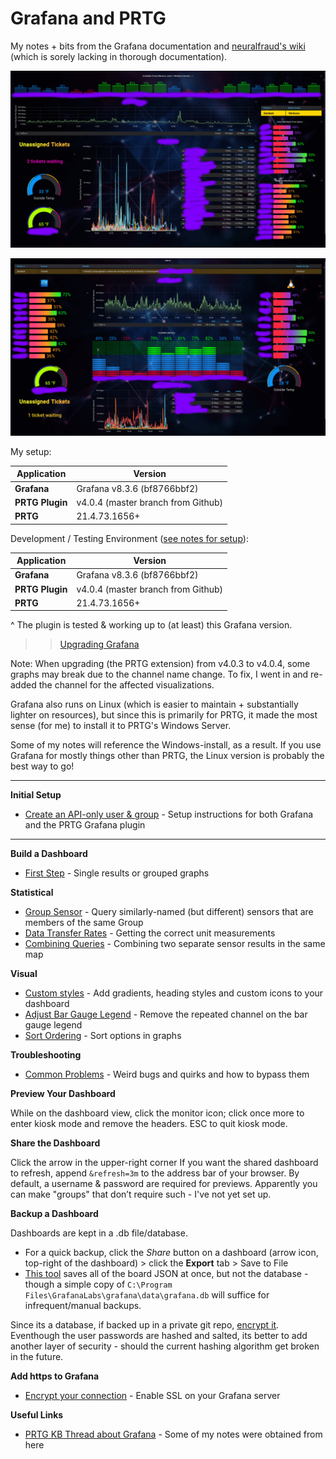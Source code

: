 # Grafana and PRTG
My notes + bits from the Grafana documentation and [neuralfraud's wiki](https://github.com/neuralfraud/grafana-prtg/wiki) (which is sorely lacking in thorough documentation).

![Dashboard](img/grafana-prtg.png)

![Old Dashboard](img/grafana-prtg-1.png)

My setup:

Application | Version
------------|----------
**Grafana** | Grafana v8.3.6 (bf8766bbf2)
**PRTG Plugin** |  v4.0.4 (master branch from Github)
**PRTG** |  21.4.73.1656+

Development / Testing Environment ([see notes for setup](dev-environment.md)):

Application | Version
------------|-----------
**Grafana** | Grafana v8.3.6 (bf8766bbf2)
**PRTG Plugin** |  v4.0.4 (master branch from Github)
**PRTG** | 21.4.73.1656+

^ The plugin is tested & working up to (at least) this Grafana version.

>> [Upgrading Grafana](upgrading.md)

Note: When upgrading (the PRTG extension) from v4.0.3 to v4.0.4, some graphs may break due to the channel name change.  To fix, I went in and re-added the channel for the affected visualizations.


Grafana also runs on Linux (which is easier to maintain + substantially lighter on resources), but since this is primarily for PRTG, it made the most sense (for me) to install it to PRTG's Windows Server.

Some of my notes will reference the Windows-install, as a result.  If you use Grafana for mostly things other than PRTG, the Linux version is probably the best way to go!

***

**Initial Setup**
- [Create an API-only user & group](setup.md) - Setup instructions for both Grafana and the PRTG Grafana plugin

***

**Build a Dashboard**
- [First Step](build-a-dashboard.md) - Single results or grouped graphs

**Statistical**
- [Group Sensor](regex-query.md) - Query similarly-named (but different) sensors that are members of the same Group
- [Data Transfer Rates](data-transfer-rates.md) - Getting the correct unit measurements
- [Combining Queries](grouping-results.md) - Combining two separate sensor results in the same map

**Visual**
- [Custom styles](custom-background-styles.md) - Add gradients, heading styles and custom icons to your dashboard
- [Adjust Bar Gauge Legend](remove-bar-gauge-label.md) - Remove the repeated channel on the bar gauge legend
- [Sort Ordering](sorting.md) - Sort options in graphs

**Troubleshooting**
- [Common Problems](troubleshooting.md) - Weird bugs and quirks and how to bypass them

**Preview Your Dashboard**

While on the dashboard view, click the monitor icon; click once more to enter kiosk mode and remove the headers.  ESC to quit kiosk mode.


**Share the Dashboard**

Click the arrow in the upper-right corner
If you want the shared dashboard to refresh, append `&refresh=3m` to the address bar of your browser.  By default, a username & password are required for previews.  Apparently you can make "groups" that don’t require such - I've not yet set up.

**Backup a Dashboard**

Dashboards are kept in a .db file/database.
- For a quick backup, click the *Share* button on a dashboard (arrow icon, top-right of the dashboard) > click the **Export** tab > Save to File
- [This tool](https://github.com/ysde/grafana-backup-tool) saves all of the board JSON at once, but not the database - though a simple copy of `C:\Program Files\GrafanaLabs\grafana\data\grafana.db` will suffice for infrequent/manual backups.

Since its a database, if backed up in a private git repo, [encrypt it](https://github.com/angela-d/gitenc).  Eventhough the user passwords are hashed and salted, its better to add another layer of security - should the current hashing algorithm get broken in the future.

**Add https to Grafana**
- [Encrypt your connection](enabling-ssl.md) - Enable SSL on your Grafana server

**Useful Links**

- [PRTG KB Thread about Grafana](https://kb.paessler.com/en/topic/77458-are-there-alternatives-to-maps) - Some of my notes were obtained from here

